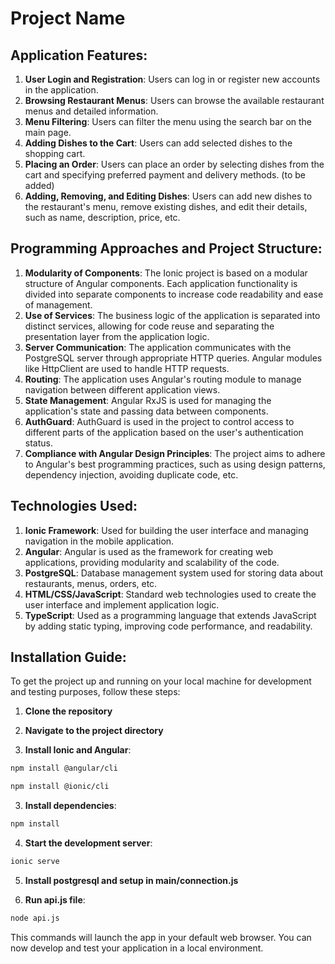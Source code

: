 
# Project Name

## Application Features:

1. **User Login and Registration**: Users can log in or register new accounts in the application.
2. **Browsing Restaurant Menus**: Users can browse the available restaurant menus and detailed information.
3. **Menu Filtering**: Users can filter the menu using the search bar on the main page.
4. **Adding Dishes to the Cart**: Users can add selected dishes to the shopping cart.
5. **Placing an Order**: Users can place an order by selecting dishes from the cart and specifying preferred payment and delivery methods. (to be added)
6. **Adding, Removing, and Editing Dishes**: Users can add new dishes to the restaurant's menu, remove existing dishes, and edit their details, such as name, description, price, etc.

## Programming Approaches and Project Structure:

1. **Modularity of Components**: The Ionic project is based on a modular structure of Angular components. Each application functionality is divided into separate components to increase code readability and ease of management.
2. **Use of Services**: The business logic of the application is separated into distinct services, allowing for code reuse and separating the presentation layer from the application logic.
3. **Server Communication**: The application communicates with the PostgreSQL server through appropriate HTTP queries. Angular modules like HttpClient are used to handle HTTP requests.
4. **Routing**: The application uses Angular's routing module to manage navigation between different application views.
5. **State Management**: Angular RxJS is used for managing the application's state and passing data between components.
6. **AuthGuard**: AuthGuard is used in the project to control access to different parts of the application based on the user's authentication status.
7. **Compliance with Angular Design Principles**: The project aims to adhere to Angular's best programming practices, such as using design patterns, dependency injection, avoiding duplicate code, etc.

## Technologies Used:

1. **Ionic Framework**: Used for building the user interface and managing navigation in the mobile application.
2. **Angular**: Angular is used as the framework for creating web applications, providing modularity and scalability of the code.
3. **PostgreSQL**: Database management system used for storing data about restaurants, menus, orders, etc.
4. **HTML/CSS/JavaScript**: Standard web technologies used to create the user interface and implement application logic.
5. **TypeScript**: Used as a programming language that extends JavaScript by adding static typing, improving code performance, and readability.

## Installation Guide:

To get the project up and running on your local machine for development and testing purposes, follow these steps:

1. **Clone the repository**

2. **Navigate to the project directory**

4. **Install Ionic and Angular**:
```bash
npm install @angular/cli

npm install @ionic/cli
```

3. **Install dependencies**:
```bash
npm install
```

4. **Start the development server**:
```bash
ionic serve
```

5. **Install postgresql and setup in main/connection.js**

6. **Run api.js file**:
```bash
node api.js
```

This commands will launch the app in your default web browser. You can now develop and test your application in a local environment.